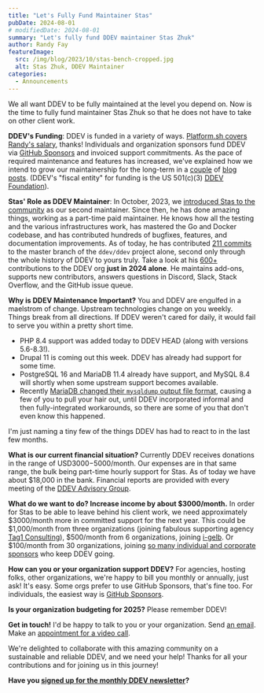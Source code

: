```yaml
---
title: "Let's Fully Fund Maintainer Stas"
pubDate: 2024-08-01
# modifiedDate: 2024-08-01
summary: "Let's fully fund DDEV maintainer Stas Zhuk"
author: Randy Fay
featureImage:
  src: /img/blog/2023/10/stas-bench-cropped.jpg
  alt: Stas Zhuk, DDEV Maintainer
categories:
  - Announcements
---
```


We all want DDEV to be fully maintained at the level you depend on. Now is the time to fully fund maintainer Stas Zhuk so that he does not have to take on other client work.

**DDEV's Funding**: DDEV is funded in a variety of ways. [Platform.sh covers Randy's salary](platform-sh-becomes-a-lead-sponsor-of-ddev.md), thanks! Individuals and organization sponsors fund DDEV via [GitHub Sponsors](https://github.com/sponsors/ddev) and invoiced support commitments. As the pace of required maintenance and features has increased, we've explained how we intend to grow our maintainership for the long-term in a [couple](recruiting-maintainers.md) of [blog posts](expanding-ddev-maintainer-team.md). (DDEV's "fiscal entity" for funding is the US 501(c)(3) [DDEV Foundation](/foundation)).

**Stas' Role as DDEV Maintainer**: In October, 2023, we [introduced Stas to the community](introducing-maintainer-stas.md) as our second maintainer. Since then, he has done amazing things, working as a part-time paid maintainer. He knows how all the testing and the various infrastructures work, has mastered the Go and Docker codebase, and has contributed hundreds of bugfixes, features, and documentation improvements. As of today, he has contributed [211 commits](https://github.com/ddev/ddev/graphs/contributors) to the master branch of the `ddev/ddev` project alone, second only through the whole history of DDEV to yours truly. Take a look at his [600+](https://github.com/stasadev?tab=overview&from=2024-07-01&to=2024-07-31&org=ddev) contributions to the DDEV org **just in 2024 alone**. He maintains add-ons, supports new contributors, answers questions in Discord, Slack, Stack Overflow, and the GitHub issue queue.

**Why is DDEV Maintenance Important?** You and DDEV are engulfed in a maelstrom of change. Upstream technologies change on you weekly. Things break from all directions. If DDEV weren't cared for daily, it would fail to serve you within a pretty short time.

- PHP 8.4 support was added today to DDEV HEAD (along with versions 5.6-8.3!).
- Drupal 11 is coming out this week. DDEV has already had support for some time.
- PostgreSQL 16 and MariaDB 11.4 already have support, and MySQL 8.4 will shortly when some upstream support becomes available.
- Recently [MariaDB changed their `mysqldump` output file format](mariadb-dump-breaking-change.md), causing a few of you to pull your hair out, until DDEV incorporated informal and then fully-integrated workarounds, so there are some of you that don't even know this happened.

I'm just naming a tiny few of the things DDEV has had to react to in the last few months.

**What is our current financial situation?** Currently DDEV receives donations in the range of USD$3000-$5000/month. Our expenses are in that same range, the bulk being part-time hourly support for Stas. As of today we have about $18,000 in the bank. Financial reports are provided with every meeting of the [DDEV Advisory Group](https://github.com/orgs/ddev/discussions/categories/ddev-advisory-group).

**What do we want to do? Increase income by about $3000/month.** In order for Stas to be able to leave behind his client work, we need approximately $3000/month more in committed support for the next year. This could be $1,000/month from three organizations (joining fabulous supporting agency [Tag1 Consulting](https://tag1consulting.com)), $500/month from 6 organizations, joining [i-gelb](https://i-gelb.net/). Or $100/month from 30 organizations, joining [so many individual and corporate sponsors](https://ddev.com/#supporters) who keep DDEV going.

**How can you or your organization support DDEV?** For agencies, hosting folks, other organizations, we're happy to bill you monthly or annually, just ask! It's easy. Some orgs prefer to use GitHub Sponsors, that's fine too. For individuals, the easiest way is [GitHub Sponsors](https://github.com/sponsors/ddev).

**Is your organization budgeting for 2025?** Please remember DDEV!

**Get in touch!** I'd be happy to talk to you or your organization. Send [an email](mailto:randy.fay%40ddev.com). Make an [appointment for a video call](https://cal.com/randyfay/30min).

We're delighted to collaborate with this amazing community on a sustainable and reliable DDEV, and we need your help! Thanks for all your contributions and for joining us in this journey!

**Have you [signed up for the monthly DDEV newsletter](/newsletter)?**
